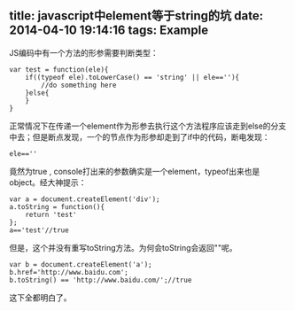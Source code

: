 title: javascript中element等于string的坑
date: 2014-04-10 19:14:16
tags: Example
---

JS编码中有一个方法的形参需要判断类型：

    var test = function(ele){
        if((typeof ele).toLowerCase() == 'string' || ele==''){
            //do something here
        }else{
        }
    }

正常情况下在传递一个element作为形参去执行这个方法程序应该走到else的分支中去；但是断点发现，一个<a href="" id="test"></a>的节点作为形参却走到了if中的代码，断电发现：

    ele==''
    
竟然为true , console打出来的参数确实是一个element，typeof出来也是object。经大神提示：

    var a = document.createElement('div');
    a.toString = function(){
        return 'test'
    };
    a=='test'//true
    
但是，这个<a href="" id="test"></a>并没有重写toString方法。为何会toString会返回""呢。

    var b = document.createElement('a');
    b.href='http://www.baidu.com';
    b.toString() == 'http://www.baidu.com/';//true
    
这下全都明白了。